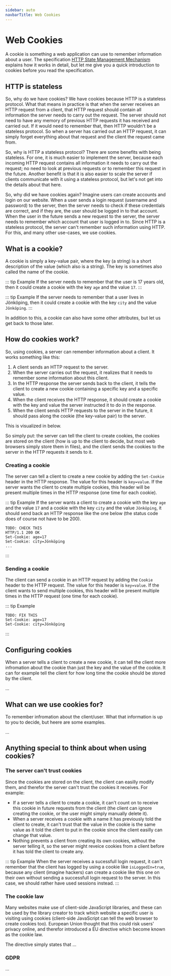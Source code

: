 ```yaml
---
sidebar: auto
navbarTitle: Web Cookies
---
```


# Web Cookies
A cookie is something a web application can use to remember information about a user. The specification [HTTP State Management Mechanism](https://tools.ietf.org/html/rfc6265) explains how it works in detail, but let me give you a quick introduction to cookies before you read the specification.

## HTTP is stateless
So, why do we have cookies? We have cookies because HTTP is a stateless protocol. What that means in practice is that when the server receives an HTTP request from a client, that HTTP request should contain all information the server needs to carry out the request. The server should not need to have any memory of previous HTTP requests it has received and carried out. If it would need to remember that, then HTTP wouldn't be a stateless protocol. So when a server has carried out an HTTP request, it can simply forget everything about that request and the client the request came from.

So, why is HTTP a stateless protocol? There are some benefits with being stateless. For one, it is much easier to implement the server, because each incoming HTTP request contains all information it needs to carry out the request; no need to look at previous requests or to remember this request in the future. Another benefit is that it is also easier to scale the server if clients communicate with it using a stateless protocol, but let's not get into the details about that here.

So, why did we have cookies again? Imagine users can create accounts and login on our website. When a user sends a login request (username and password) to the server, then the server needs to check if these credentials are correct, and if they are, the user should be logged in to that account. When the user in the future sends a new request to the server, the server needs to remember which account that user is logged in to. Since HTTP is a stateless protocol, the server can't remember such information using HTTP. For this, and many other use-cases, we use cookies.

## What is a cookie?
A cookie is simply a key-value pair, where the key (a string) is a short description of the value (which also is a string). The key is sometimes also called the name of the cookie.

::: tip Example
If the server needs to remember that the user is 17 years old, then it could create a cookie with the key `age` and the value `17`.
:::

::: tip Example
If the server needs to remember that a user lives in Jönköping, then it could create a cookie with the key `city` and the value `Jönköping`.
:::

In addition to this, a cookie can also have some other attributes, but let us get back to those later.

## How do cookies work?
So, using cookies, a server can remember information about a client. It works something like this:

1. A client sends an HTTP request to the server.
2. When the server carries out the request, it realizes that it needs to remember some information about this client.
3. In the HTTP response the server sends back to the client, it tells the client to create a new cookie containing a specific key and a specific value.
4. When the client receives the HTTP response, it should create a cookie with the key and value the server instructed it to do in the response.
5. When the client sends HTTP requests to the server in the future, it should pass along the cookie (the key-value pair) to the server.

This is visualized in <FigureNumber /> below.

<Figure caption="Sequence Diagram visualizing how cookies work.">
<RenderMermaid graph-definition="
sequenceDiagram
	participant Client
	participant Server
	Client->>+Server: HTTP Request
	Note right of Server: Need to remember
	Server->>-Client: HTTP Response (create cookie)
	Note left of Client: Creates and stores cookie
	Client->>+Server: HTTP Request (with cookie)
	Note right of Server: Reads info from cookie
	Server->>-Client: HTTP Response
" />
</Figure>

So simply put: the server can tell the client to create cookies, the cookies are stored on the client (how is up to the client to decide, but most web browsers simply store them in files), and the client sends the cookies to the server in the HTTP requests it sends to it.

### Creating a cookie
The server can tell a client to create a new cookie by adding the `Set-Cookie` header in the HTTP response. The value for this header is `key=value`. If the server wants the client to create multiple cookies, this header will be present multiple times in the HTTP response (one time for each cookie).

::: tip Example
If the server wants a client to create a cookie with the key `age` and the value `17` and a cookie with the key `city` and the value `Jönköping`, it should send back an HTTP response like the one below (the status code does of course not have to be 200).
```http
TODO: CHECK THIS
HTTP/1.1 200 OK
Set-Cookie: age=17
Set-Cookie: city=Jönköping
...
```
:::

### Sending a cookie
The client can send a cookie in an HTTP request by adding the `Cookie` header to the HTTP request. The value for this header is `key=value`. If the client wants to send multiple cookies, this header will be present multiple times in the HTTP request (one time for each cookie).

::: tip Example

```http
TODO: FIX THIS
Set-Cookie: age=17
Set-Cookie: city=Jönköping
```
:::

## Configuring cookies
When a server tells a client to create a new cookie, it can tell the client more infromation about the cookie than just the key and the value of the cookie. It can for example tell the client for how long time the cookie should be stored by the client.

...

## What can we use cookies for?
To remember infromation about the client/user. What that information is up to you to decide, but heere are some examples.

...

## Anything special to think about when using cookies?

### The server can't trust cookies
Since the cookies are stored on the client, the client can easilly modify them, and therefor the server can't trust the cookies it receives. For example:

- If a server tells a client to create a cookie, it can't count on to receive this cookie in future requests from the client (the client can ignore creating the cookie, or the user might simply manually delete it).
- When a server receives a cookie with a name it has previously told the client to create, it can't trust that the value in the cookie is the same value as it told the client to put in the cookie since the client easilly can change that value.
- Nothing prevents a client from creating its own cookies, without the server telling it, so the server might reveice cookies from a client before it has told the client to create any.

::: tip Example
When the server receives a sucessfull login request, it can't remember that the client has logged by using a cookie like `isLoggedIn=true`, because any client (imagine hackers) can create a cookie like this one on their own without sending a successfull login request to the server. In this case, we should rather have used sessions instead.
:::

### The cookie law
Many websites make use of client-side JavaScript libraries, and these can be used by the library creator to track which website a specific user is visiting using cookies (client-side JavaScript can tell the web browser to create cookies too). European Union thought that this could risk users' privacy online, and therefor introduced a EU directive which become known as the cookie law.

The directive simply states that ...

### GDPR
...
